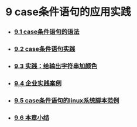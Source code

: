 # 9 case条件语句的应用实践



- ### [9.1 case条件语句的语法](book/9.1.md)



- ### [9.2 case条件语句实践](book/9.2.md)



- ### [9.3 实践：给输出字符串加颜色](book/9.5.md)



- ### [9.4 企业实践案例](book/9.4.md)



- ### [9.5 case条件语句的linux系统脚本范例](book/9.5.md)



- ### [9.6 本章小结](book/9.6.md)




